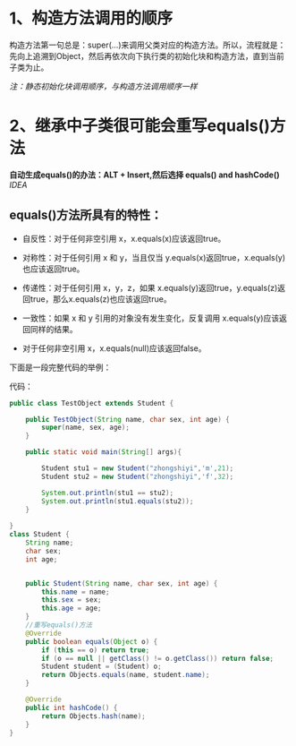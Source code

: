 

# 1、构造方法调用的顺序

构造方法第一句总是：super(...)来调用父类对应的构造方法。所以，流程就是：先向上追溯到Object，然后再依次向下执行类的初始化块和构造方法，直到当前子类为止。

*注：静态初始化块调用顺序，与构造方法调用顺序一样*

# 2、继承中子类很可能会重写equals()方法

**自动生成equals()的办法：ALT + Insert,然后选择 equals() and hashCode()** *IDEA*

## equals()方法所具有的特性：

+ 自反性：对于任何非空引用 x，x.equals(x)应该返回true。

+ 对称性：对于任何引用 x 和 y，当且仅当 y.equals(x)返回true，x.equals(y)也应该返回true。

+ 传递性：对于任何引用 x，y，z，如果 x.equals(y)返回true，y.equals(z)返回true，那么x.equals(z)也应该返回true。

+ 一致性：如果 x 和 y 引用的对象没有发生变化，反复调用 x.equals(y)应该返回同样的结果。

+ 对于任何非空引用 x，x.equals(null)应该返回false。

下面是一段完整代码的举例：

代码：

```java
public class TestObject extends Student {

    public TestObject(String name, char sex, int age) {
        super(name, sex, age);
    }

    public static void main(String[] args){

        Student stu1 = new Student("zhongshiyi",'m',21);
        Student stu2 = new Student("zhongshiyi",'f',32);

        System.out.println(stu1 == stu2);
        System.out.println(stu1.equals(stu2));
    }
    
}
class Student {
    String name;
    char sex;
    int age;


    public Student(String name, char sex, int age) {
        this.name = name;
        this.sex = sex;
        this.age = age;
    }
    //重写equals()方法
    @Override
    public boolean equals(Object o) {
        if (this == o) return true;
        if (o == null || getClass() != o.getClass()) return false;
        Student student = (Student) o;
        return Objects.equals(name, student.name);
    }

    @Override
    public int hashCode() {
        return Objects.hash(name);
    }
}
```